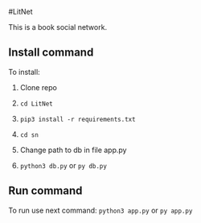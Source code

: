 #LitNet

This is a book social network.

## Install command

To install:

1. Clone repo

2. `cd LitNet`

3. `pip3 install -r requirements.txt`

4. `cd sn`

5. Change path to db in file app.py

6. `python3 db.py` or `py db.py`

## Run command

To run use next command: `python3 app.py` or `py app.py`
